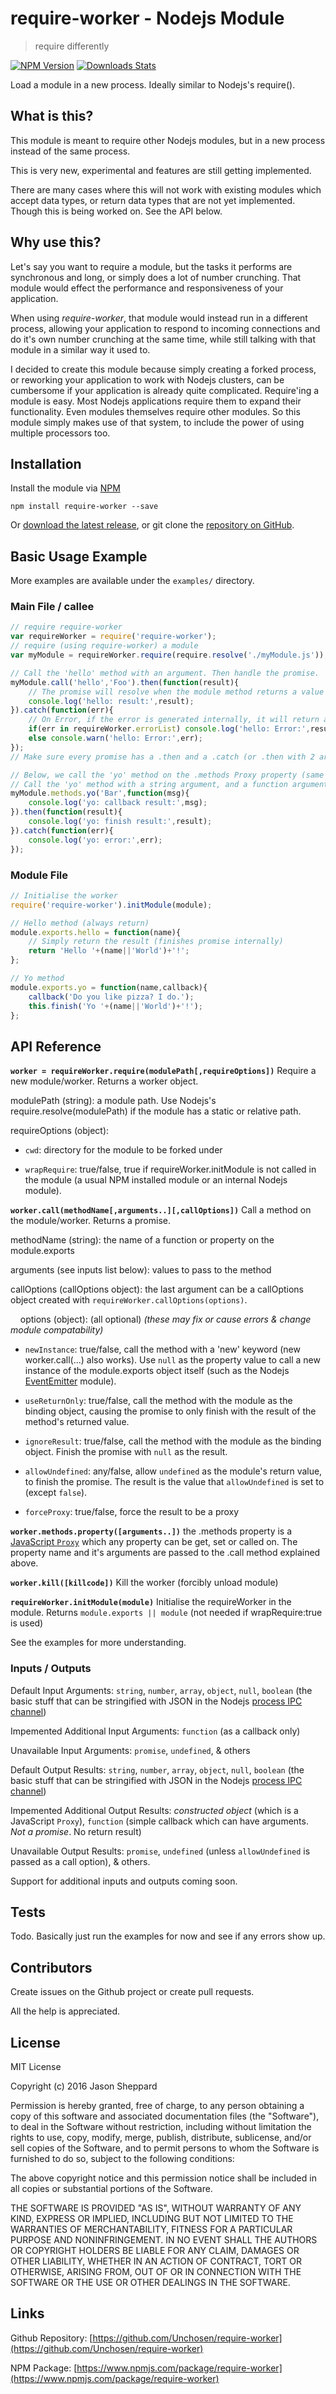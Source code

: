 # require-worker - Nodejs Module
> require differently

[![NPM Version][npm-image]][npm-url]
[![Downloads Stats][npm-downloads]][npm-url]

Load a module in a new process. Ideally similar to Nodejs's require().

## What is this?

This module is meant to require other Nodejs modules, but in a new process instead of the same process.

This is very new, experimental and features are still getting implemented.

There are many cases where this will not work with existing modules which accept data types, or return data types that are not yet implemented. Though this is being worked on. See the API below.

## Why use this?

Let's say you want to require a module, but the tasks it performs are synchronous and long, or simply does a lot of number crunching. That module would effect the performance and responsiveness of your application.

When using _require-worker_, that module would instead run in a different process, allowing your application to respond to incoming connections and do it's own number crunching at the same time, while still talking with that module in a similar way it used to.

I decided to create this module because simply creating a forked process, or reworking your application to work with Nodejs clusters, can be cumbersome if your application is already quite complicated. Require'ing a module is easy. Most Nodejs applications require them to expand their functionality. Even modules themselves require other modules. So this module simply makes use of that system, to include the power of using multiple processors too.

## Installation

Install the module via [NPM](https://www.npmjs.com/package/require-worker)
```
npm install require-worker --save
```
Or [download the latest release](https://github.com/Unchosen/require-worker/releases), or git clone the [repository on GitHub](https://github.com/Unchosen/require-worker).

## Basic Usage Example
More examples are available under the `examples/` directory.

### Main File / callee

```javascript
// require require-worker
var requireWorker = require('require-worker');
// require (using require-worker) a module
var myModule = requireWorker.require(require.resolve('./myModule.js'));

// Call the 'hello' method with an argument. Then handle the promise.
myModule.call('hello','Foo').then(function(result){
	// The promise will resolve when the module method returns a value other than undefined, or when it calls this.finish()
	console.log('hello: result:',result);
}).catch(function(err){
	// On Error, if the error is generated internally, it will return a string number that will exist in .errorList. Otherwise the error message (or the reject message) will show.
	if(err in requireWorker.errorList) console.log('hello: Error:',result,requireWorker.errorList[err]);
	else console.warn('hello: Error:',err);
});
// Make sure every promise has a .then and a .catch (or .then with 2 arguments as functions)

// Below, we call the 'yo' method on the .methods Proxy property (same as .call('yo','John'...))
// Call the 'yo' method with a string argument, and a function argument.
myModule.methods.yo('Bar',function(msg){
	console.log('yo: callback result:',msg);
}).then(function(result){
	console.log('yo: finish result:',result);
}).catch(function(err){
	console.log('yo: error:',err);
});
```

### Module File
```javascript
// Initialise the worker
require('require-worker').initModule(module);

// Hello method (always return)
module.exports.hello = function(name){
	// Simply return the result (finishes promise internally)
	return 'Hello '+(name||'World')+'!';
};

// Yo method
module.exports.yo = function(name,callback){
	callback('Do you like pizza? I do.');
	this.finish('Yo '+(name||'World')+'!');
};
```

## API Reference

**`worker = requireWorker.require(modulePath[,requireOptions])`** Require a new module/worker. Returns a worker object.

modulePath (string): a module path. Use Nodejs's require.resolve(modulePath) if the module has a static or relative path.

requireOptions (object):

* `cwd`: directory for the module to be forked under

* `wrapRequire`: true/false, true if requireWorker.initModule is not called in the module (a usual NPM installed module or an internal Nodejs module).

**`worker.call(methodName[,arguments..][,callOptions])`** Call a method on the module/worker. Returns a promise.

methodName (string): the name of a function or property on the module.exports

arguments (see inputs list below): values to pass to the method

callOptions (callOptions object): the last argument can be a callOptions object created with `requireWorker.callOptions(options)`.

&nbsp; &nbsp; options (object): (all optional) _(these may fix or cause errors & change module compatability)_

* `newInstance`: true/false, call the method with a 'new' keyword (new worker.call(...) also works). Use `null` as the property value to call a new instance of the module.exports object itself (such as the Nodejs [EventEmitter](https://nodejs.org/api/events.html) module).

* `useReturnOnly`: true/false, call the method with the module as the binding object, causing the promise to only finish with the result of the method's returned value.

* `ignoreResult`: true/false, call the method with the module as the binding object. Finish the promise with `null` as the result.

* `allowUndefined`: any/false, allow `undefined` as the module's return value, to finish the promise. The result is the value that `allowUndefined` is set to (except `false`).

* `forceProxy`: true/false, force the result to be a proxy

**`worker.methods.property([arguments..])`** the .methods property is a [JavaScript `Proxy`](https://developer.mozilla.org/en/docs/Web/JavaScript/Reference/Global_Objects/Proxy) which any property can be get, set or called on. The property name and it's arguments are passed to the .call method explained above.

**`worker.kill([killcode])`** Kill the worker (forcibly unload module)

**`requireWorker.initModule(module)`** Initialise the requireWorker in the module. Returns `module.exports || module` (not needed if wrapRequire:true is used)

See the examples for more understanding.

### Inputs / Outputs

Default Input Arguments: `string`, `number`, `array`, `object`, `null`, `boolean` (the basic stuff that can be stringified with JSON in the Nodejs [process IPC channel](https://nodejs.org/api/child_process.html))

Impemented Additional Input Arguments: `function` (as a callback only)

Unavailable Input Arguments: `promise`, `undefined`, & others

Default Output Results: `string`, `number`, `array`, `object`, `null`, `boolean` (the basic stuff that can be stringified with JSON in the Nodejs [process IPC channel](https://nodejs.org/api/child_process.html))

Impemented Additional Output Results: _constructed object_ (which is a JavaScript `Proxy`), `function` (simple callback which can have arguments. _Not a promise_. No return result)

Unavailable Output Results: `promise`, `undefined` (unless `allowUndefined` is passed as a call option), & others.

Support for additional inputs and outputs coming soon.

## Tests

Todo. Basically just run the examples for now and see if any errors show up.

## Contributors

Create issues on the Github project or create pull requests.

All the help is appreciated.

## License

MIT License

Copyright (c) 2016 Jason Sheppard

Permission is hereby granted, free of charge, to any person obtaining a copy
of this software and associated documentation files (the "Software"), to deal
in the Software without restriction, including without limitation the rights
to use, copy, modify, merge, publish, distribute, sublicense, and/or sell
copies of the Software, and to permit persons to whom the Software is
furnished to do so, subject to the following conditions:

The above copyright notice and this permission notice shall be included in all
copies or substantial portions of the Software.

THE SOFTWARE IS PROVIDED "AS IS", WITHOUT WARRANTY OF ANY KIND, EXPRESS OR
IMPLIED, INCLUDING BUT NOT LIMITED TO THE WARRANTIES OF MERCHANTABILITY,
FITNESS FOR A PARTICULAR PURPOSE AND NONINFRINGEMENT. IN NO EVENT SHALL THE
AUTHORS OR COPYRIGHT HOLDERS BE LIABLE FOR ANY CLAIM, DAMAGES OR OTHER
LIABILITY, WHETHER IN AN ACTION OF CONTRACT, TORT OR OTHERWISE, ARISING FROM,
OUT OF OR IN CONNECTION WITH THE SOFTWARE OR THE USE OR OTHER DEALINGS IN THE
SOFTWARE.

## Links

Github Repository: [https://github.com/Unchosen/require-worker](https://github.com/Unchosen/require-worker)

NPM Package: [https://www.npmjs.com/package/require-worker](https://www.npmjs.com/package/require-worker)

[npm-image]: https://img.shields.io/npm/v/require-worker.svg?style=flat-square
[npm-url]: https://npmjs.org/package/require-worker
[npm-downloads]: https://img.shields.io/npm/dm/require-worker.svg?style=flat-square
